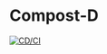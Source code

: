 # Compost-D

[![CD/CI](https://github.com/OpenDaje/compost-d/actions/workflows/cd-ci.yaml/badge.svg)](https://github.com/OpenDaje/compost-d/actions/workflows/cd-ci.yaml)